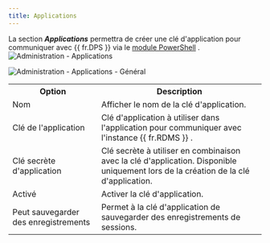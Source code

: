 ```yaml
---
title: Applications
---
```

La section ***Applications*** permettra de créer une clé d&apos;application pour communiquer avec {{ fr.DPS }} via le [module PowerShell](https://github.com/Devolutions/devolutions-server) .  
![Administration - Applications](/img/fr/server/ServerOp8031.png) 

![Administration - Applications - Général](/img/fr/server/ServerOp8137.png) 

<table>
	<tr>
		<th>
Option 
		</th>
		<th>
Description 
		</th>
	</tr>
	<tr>
		<td>
Nom 
		</td>
		<td>
Afficher le nom de la clé d&apos;application. 
		</td>
	</tr>
	<tr>
		<td>
Clé de l&apos;application 
		</td>
		<td>
Clé d&apos;application à utiliser dans l&apos;application pour communiquer avec l&apos;instance {{ fr.RDMS }} . 
		</td>
	</tr>
	<tr>
		<td>
Clé secrète d&apos;application 
		</td>
		<td>
Clé secrète à utiliser en combinaison avec la clé d&apos;application. Disponible uniquement lors de la création de la clé d&apos;application. 
		</td>
	</tr>
	<tr>
		<td>
Activé 
		</td>
		<td>
Activer la clé d&apos;application. 
		</td>
	</tr>
	<tr>
		<td>
Peut sauvegarder des enregistrements 
		</td>
		<td>
Permet à la clé d&apos;application de sauvegarder des enregistrements de sessions. 
		</td>
	</tr>
</table>


